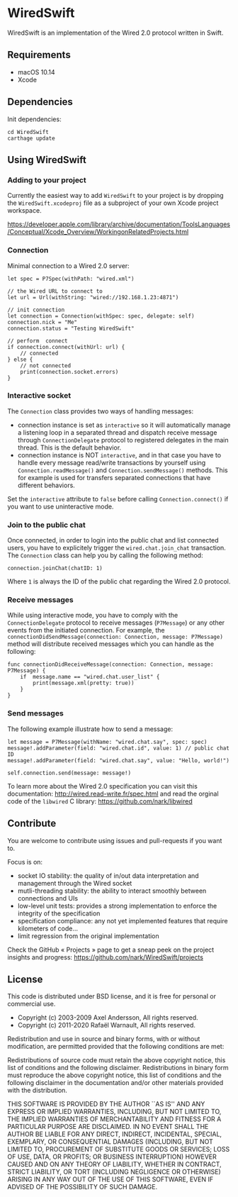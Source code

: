 # WiredSwift

WiredSwift is an implementation of the Wired 2.0 protocol written in Swift. 

## Requirements

* macOS 10.14
* Xcode 

## Dependencies

Init dependencies:

    cd WiredSwift
    carthage update

## Using WiredSwift

### Adding to your project

Currently the easiest way to add `WiredSwift` to your project is by dropping the `WiredSwift.xcodeproj` file as a subproject of your own Xcode project workspace. 

https://developer.apple.com/library/archive/documentation/ToolsLanguages/Conceptual/Xcode_Overview/WorkingonRelatedProjects.html

### Connection

Minimal connection to a Wired 2.0 server:

    let spec = P7Spec(withPath: "wired.xml")

    // the Wired URL to connect to
    let url = Url(withString: "wired://192.168.1.23:4871")

    // init connection
    let connection = Connection(withSpec: spec, delegate: self)
    connection.nick = "Me"
    connection.status = "Testing WiredSwift"

    // perform  connect
    if connection.connect(withUrl: url) {
        // connected
    } else {
        // not connected
        print(connection.socket.errors)
    }
    
### Interactive socket

The `Connection` class provides two ways of handling messages:

* connection instance is set as `interactive` so it will automatically manage a listening loop in a separated thread and dispatch receive message through `ConnectionDelegate` protocol to registered delegates in the main thread. This is the default behavior.
* connection instance is NOT `interactive`, and in that case you have to handle every message read/write transactions by yourself using `Connection.readMessage()` and `Connection.sendMessage()` methods. This for example is used for transfers separated connections that have different behaviors.

Set the `interactive` attribute to `false` before calling `Connection.connect()` if you want to use uninteractive mode.

### Join to the public chat

Once connected, in order to login into the public chat and list connected users, you have to explicitely trigger the `wired.chat.join_chat` transaction. The `Connection` class can help you by calling the following method:

    connection.joinChat(chatID: 1)
    
Where `1` is always the ID of the public chat regarding the Wired 2.0 protocol.

### Receive messages

While using interactive mode, you have to comply with the `ConnectionDelegate` protocol to receive messages (`P7Message`) or any other events from the initiated connection. For example, the `connectionDidSendMessage(connection: Connection, message: P7Message)` method will distribute received messages which you can handle as the following:

    func connectionDidReceiveMessage(connection: Connection, message: P7Message) {
        if  message.name == "wired.chat.user_list" {
            print(message.xml(pretty: true))
        }
    }

### Send messages

The following example illustrate how to send a message:

    let message = P7Message(withName: "wired.chat.say", spec: spec)
    message!.addParameter(field: "wired.chat.id", value: 1) // public chat ID
    message!.addParameter(field: "wired.chat.say", value: "Hello, world!")
    
    self.connection.send(message: message!)
    
To learn more about the Wired 2.0 specification you can visit this documentation: http://wired.read-write.fr/spec.html and read the orginal code of the `libwired` C library: https://github.com/nark/libwired

## Contribute

You are welcome to contribute using issues and pull-requests if you want to.

Focus is on:

* socket IO stability: the quality of in/out data interpretation and management through the Wired socket
* mutli-threading stability: the ability to interact smoothly between connections and UIs
* low-level unit tests: provides a strong implementation to enforce the integrity of the specification
* specification compliance: any not yet implemented features that require kilometers of code…
* limit regression from the original implementation

Check the GitHub « Projects » page to get a sneap peek on the project insights and progress:  https://github.com/nark/WiredSwift/projects

## License

This code is distributed under BSD license, and it is free for personal or commercial use.
        
- Copyright (c) 2003-2009 Axel Andersson, All rights reserved.
- Copyright (c) 2011-2020 Rafaël Warnault, All rights reserved.
        
Redistribution and use in source and binary forms, with or without modification, are permitted provided that the following conditions are met:
        
Redistributions of source code must retain the above copyright notice, this list of conditions and the following disclaimer. Redistributions in binary form must reproduce the above copyright notice, this list of conditions and the following disclaimer in the documentation and/or other materials provided with the distribution.
        
THIS SOFTWARE IS PROVIDED BY THE AUTHOR ``AS IS'' AND ANY EXPRESS OR IMPLIED WARRANTIES, INCLUDING, BUT NOT LIMITED TO, THE IMPLIED WARRANTIES OF MERCHANTABILITY AND FITNESS FOR A PARTICULAR PURPOSE ARE DISCLAIMED. IN NO EVENT SHALL THE AUTHOR BE LIABLE FOR ANY DIRECT, INDIRECT, INCIDENTAL, SPECIAL, EXEMPLARY, OR CONSEQUENTIAL DAMAGES (INCLUDING, BUT NOT LIMITED TO, PROCUREMENT OF SUBSTITUTE GOODS OR SERVICES; LOSS OF USE, DATA, OR PROFITS; OR BUSINESS INTERRUPTION) HOWEVER CAUSED AND ON ANY THEORY OF LIABILITY, WHETHER IN CONTRACT, STRICT LIABILITY, OR TORT (INCLUDING NEGLIGENCE OR OTHERWISE) ARISING IN ANY WAY OUT OF THE USE OF THIS SOFTWARE, EVEN IF ADVISED OF THE POSSIBILITY OF SUCH DAMAGE.
